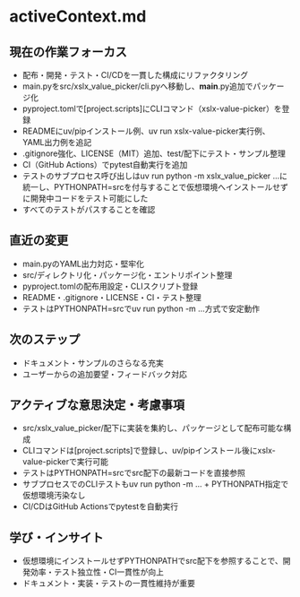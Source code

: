# activeContext.md

## 現在の作業フォーカス
- 配布・開発・テスト・CI/CDを一貫した構成にリファクタリング
- main.pyをsrc/xslx_value_picker/cli.pyへ移動し、__main__.py追加でパッケージ化
- pyproject.tomlで[project.scripts]にCLIコマンド（xslx-value-picker）を登録
- READMEにuv/pipインストール例、uv run xslx-value-picker実行例、YAML出力例を追記
- .gitignore強化、LICENSE（MIT）追加、test/配下にテスト・サンプル整理
- CI（GitHub Actions）でpytest自動実行を追加
- テストのサブプロセス呼び出しはuv run python -m xslx_value_picker ...に統一し、PYTHONPATH=srcを付与することで仮想環境へインストールせずに開発中コードをテスト可能にした
- すべてのテストがパスすることを確認

## 直近の変更
- main.pyのYAML出力対応・堅牢化
- src/ディレクトリ化・パッケージ化・エントリポイント整理
- pyproject.tomlの配布用設定・CLIスクリプト登録
- README・.gitignore・LICENSE・CI・テスト整理
- テストはPYTHONPATH=srcでuv run python -m ...方式で安定動作

## 次のステップ
- ドキュメント・サンプルのさらなる充実
- ユーザーからの追加要望・フィードバック対応

## アクティブな意思決定・考慮事項
- src/xslx_value_picker/配下に実装を集約し、パッケージとして配布可能な構成
- CLIコマンドは[project.scripts]で登録し、uv/pipインストール後にxslx-value-pickerで実行可能
- テストはPYTHONPATH=srcでsrc配下の最新コードを直接参照
- サブプロセスでのCLIテストもuv run python -m ... + PYTHONPATH指定で仮想環境汚染なし
- CI/CDはGitHub Actionsでpytestを自動実行

## 学び・インサイト
- 仮想環境にインストールせずPYTHONPATHでsrc配下を参照することで、開発効率・テスト独立性・CI一貫性が向上
- ドキュメント・実装・テストの一貫性維持が重要
